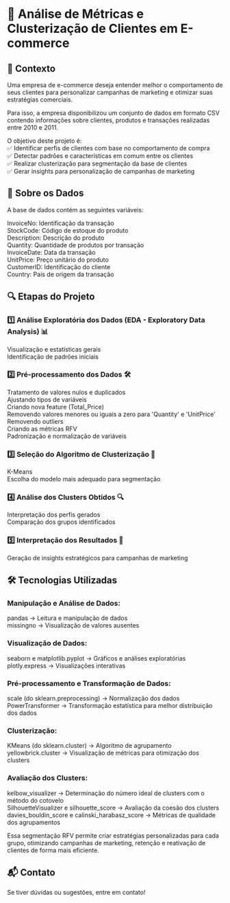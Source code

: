 # 🛒 Análise de Métricas e Clusterização de Clientes em E-commerce

## 📌 Contexto
Uma empresa de e-commerce deseja entender melhor o comportamento de seus clientes para personalizar campanhas de marketing e otimizar suas estratégias comerciais.

Para isso, a empresa disponibilizou um conjunto de dados em formato CSV contendo informações sobre clientes, produtos e transações realizadas entre 2010 e 2011.

O objetivo deste projeto é:  
✅ Identificar perfis de clientes com base no comportamento de compra  
✅ Detectar padrões e características em comum entre os clientes  
✅ Realizar clusterização para segmentação da base de clientes  
✅ Gerar insights para personalização de campanhas de marketing  

## 📂 Sobre os Dados
A base de dados contém as seguintes variáveis:  

InvoiceNo: Identificação da transação   
StockCode: Código de estoque do produto  
Description: Descrição do produto  
Quantity: Quantidade de produtos por transação  
InvoiceDate: Data da transação  
UnitPrice: Preço unitário do produto  
CustomerID: Identificação do cliente  
Country: País de origem da transação  

## 🔍 Etapas do Projeto
### 1️⃣ Análise Exploratória dos Dados (EDA - Exploratory Data Analysis) 📊
Visualização e estatísticas gerais  
Identificação de padrões iniciais  

### 2️⃣ Pré-processamento dos Dados 🛠
Tratamento de valores nulos e duplicados  
Ajustando tipos de variáveis  
Criando nova feature (Total_Price)  
Removendo valores menores ou iguais a zero para 'Quantity' e 'UnitPrice'  
Removendo outliers  
Criando as métricas RFV  
Padronização e normalização de variáveis  

### 3️⃣ Seleção do Algoritmo de Clusterização 🤖
K-Means  
Escolha do modelo mais adequado para segmentação  

### 4️⃣ Análise dos Clusters Obtidos 🔍
Interpretação dos perfis gerados  
Comparação dos grupos identificados  

### 5️⃣ Interpretação dos Resultados 🎯
Geração de insights estratégicos para campanhas de marketing  

## 🛠 Tecnologias Utilizadas
### Manipulação e Análise de Dados:
pandas → Leitura e manipulação de dados  
missingno → Visualização de valores ausentes  

### Visualização de Dados:
seaborn e matplotlib.pyplot → Gráficos e análises exploratórias  
plotly.express → Visualizações interativas  

### Pré-processamento e Transformação de Dados:
scale (do sklearn.preprocessing) → Normalização dos dados  
PowerTransformer → Transformação estatística para melhor distribuição dos dados  

### Clusterização:
KMeans (do sklearn.cluster) → Algoritmo de agrupamento  
yellowbrick.cluster → Visualização de métricas para otimização dos clusters  

### Avaliação dos Clusters:
kelbow_visualizer → Determinação do número ideal de clusters com o método do cotovelo  
SilhouetteVisualizer e silhouette_score → Avaliação da coesão dos clusters  
davies_bouldin_score e calinski_harabasz_score → Métricas de qualidade dos agrupamentos  

Essa segmentação RFV permite criar estratégias personalizadas para cada grupo, otimizando campanhas de marketing, retenção e reativação de clientes de forma mais eficiente.

## 📬 Contato
Se tiver dúvidas ou sugestões, entre em contato!
